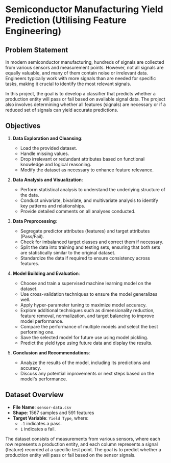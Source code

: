 
# Semiconductor Manufacturing Yield Prediction (Utilising Feature Engineering)

## Problem Statement

In modern semiconductor manufacturing, hundreds of signals are collected from various sensors and measurement points. However, not all signals are equally valuable, and many of them contain noise or irrelevant data. Engineers typically work with more signals than are needed for specific tasks, making it crucial to identify the most relevant signals.

In this project, the goal is to develop a classifier that predicts whether a production entity will pass or fail based on available signal data. The project also involves determining whether all features (signals) are necessary or if a reduced set of signals can yield accurate predictions.

## Objectives

1. **Data Exploration and Cleansing**:
   - Load the provided dataset.
   - Handle missing values.
   - Drop irrelevant or redundant attributes based on functional knowledge and logical reasoning.
   - Modify the dataset as necessary to enhance feature relevance.

2. **Data Analysis and Visualization**:
   - Perform statistical analysis to understand the underlying structure of the data.
   - Conduct univariate, bivariate, and multivariate analysis to identify key patterns and relationships.
   - Provide detailed comments on all analyses conducted.

3. **Data Preprocessing**:
   - Segregate predictor attributes (features) and target attributes (Pass/Fail).
   - Check for imbalanced target classes and correct them if necessary.
   - Split the data into training and testing sets, ensuring that both sets are statistically similar to the original dataset.
   - Standardize the data if required to ensure consistency across features.

4. **Model Building and Evaluation**:
   - Choose and train a supervised machine learning model on the dataset.
   - Use cross-validation techniques to ensure the model generalizes well.
   - Apply hyper-parameter tuning to maximize model accuracy.
   - Explore additional techniques such as dimensionality reduction, feature removal, normalization, and target balancing to improve model performance.
   - Compare the performance of multiple models and select the best performing one.
   - Save the selected model for future use using model pickling.
   - Predict the yield type using future data and display the results.

5. **Conclusion and Recommendations**:
   - Analyze the results of the model, including its predictions and accuracy.
   - Discuss any potential improvements or next steps based on the model's performance.

## Dataset Overview

- **File Name**: `sensor-data.csv`
- **Shape**: 1567 samples and 591 features
- **Target Variable**: `Yield Type`, where:
  - `-1` indicates a pass.
  - `1` indicates a fail.

The dataset consists of measurements from various sensors, where each row represents a production entity, and each column represents a signal (feature) recorded at a specific test point. The goal is to predict whether a production entity will pass or fail based on the sensor signals.
